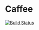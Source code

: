 # Caffee

[![Build Status](https://travis-ci.com/matijabelec/caffee.svg?branch=master)](https://travis-ci.com/matijabelec/caffee)
